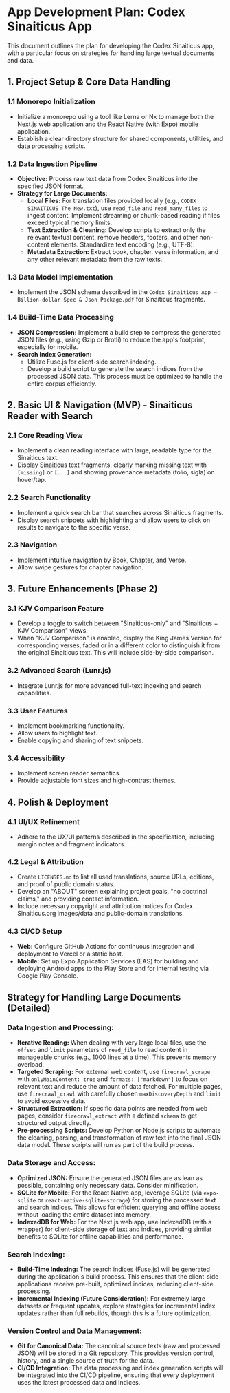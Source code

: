 # App Development Plan: Codex Sinaiticus App

This document outlines the plan for developing the Codex Sinaiticus app, with a particular focus on strategies for handling large textual documents and data.

## 1. Project Setup & Core Data Handling

### 1.1 Monorepo Initialization
- Initialize a monorepo using a tool like Lerna or Nx to manage both the Next.js web application and the React Native (with Expo) mobile application.
- Establish a clear directory structure for shared components, utilities, and data processing scripts.

### 1.2 Data Ingestion Pipeline
- **Objective:** Process raw text data from Codex Sinaiticus into the specified JSON format.
- **Strategy for Large Documents:**
    - **Local Files:** For translation files provided locally (e.g., `CODEX SINAITICUS The New.txt`), use `read_file` and `read_many_files` to ingest content. Implement streaming or chunk-based reading if files exceed typical memory limits.
    - **Text Extraction & Cleaning:** Develop scripts to extract only the relevant textual content, remove headers, footers, and other non-content elements. Standardize text encoding (e.g., UTF-8).
    - **Metadata Extraction:** Extract book, chapter, verse information, and any other relevant metadata from the raw texts.

### 1.3 Data Model Implementation
- Implement the JSON schema described in the `Codex Sinaiticus App — Billion‑dollar Spec & Json Package.pdf` for Sinaiticus fragments.

### 1.4 Build-Time Data Processing
- **JSON Compression:** Implement a build step to compress the generated JSON files (e.g., using Gzip or Brotli) to reduce the app's footprint, especially for mobile.
- **Search Index Generation:**
    - Utilize Fuse.js for client-side search indexing.
    - Develop a build script to generate the search indices from the processed JSON data. This process must be optimized to handle the entire corpus efficiently.

## 2. Basic UI & Navigation (MVP) - Sinaiticus Reader with Search

### 2.1 Core Reading View
- Implement a clean reading interface with large, readable type for the Sinaiticus text.
- Display Sinaiticus text fragments, clearly marking missing text with `[missing]` or `[...]` and showing provenance metadata (folio, sigla) on hover/tap.

### 2.2 Search Functionality
- Implement a quick search bar that searches across Sinaiticus fragments.
- Display search snippets with highlighting and allow users to click on results to navigate to the specific verse.

### 2.3 Navigation
- Implement intuitive navigation by Book, Chapter, and Verse.
- Allow swipe gestures for chapter navigation.

## 3. Future Enhancements (Phase 2)

### 3.1 KJV Comparison Feature
- Develop a toggle to switch between "Sinaiticus-only" and "Sinaiticus + KJV Comparison" views.
- When "KJV Comparison" is enabled, display the King James Version for corresponding verses, faded or in a different color to distinguish it from the original Sinaiticus text. This will include side-by-side comparison.

### 3.2 Advanced Search (Lunr.js)
- Integrate Lunr.js for more advanced full-text indexing and search capabilities.

### 3.3 User Features
- Implement bookmarking functionality.
- Allow users to highlight text.
- Enable copying and sharing of text snippets.

### 3.4 Accessibility
- Implement screen reader semantics.
- Provide adjustable font sizes and high-contrast themes.

## 4. Polish & Deployment

### 4.1 UI/UX Refinement
- Adhere to the UX/UI patterns described in the specification, including margin notes and fragment indicators.

### 4.2 Legal & Attribution
- Create `LICENSES.md` to list all used translations, source URLs, editions, and proof of public domain status.
- Develop an "ABOUT" screen explaining project goals, "no doctrinal claims," and providing contact information.
- Include necessary copyright and attribution notices for Codex Sinaiticus.org images/data and public-domain translations.

### 4.3 CI/CD Setup
- **Web:** Configure GitHub Actions for continuous integration and deployment to Vercel or a static host.
- **Mobile:** Set up Expo Application Services (EAS) for building and deploying Android apps to the Play Store and for internal testing via Google Play Console.

## Strategy for Handling Large Documents (Detailed)

### Data Ingestion and Processing:
- **Iterative Reading:** When dealing with very large local files, use the `offset` and `limit` parameters of `read_file` to read content in manageable chunks (e.g., 1000 lines at a time). This prevents memory overload.
- **Targeted Scraping:** For external web content, use `firecrawl_scrape` with `onlyMainContent: true` and `formats: ["markdown"]` to focus on relevant text and reduce the amount of data fetched. For multiple pages, use `firecrawl_crawl` with carefully chosen `maxDiscoveryDepth` and `limit` to avoid excessive data.
- **Structured Extraction:** If specific data points are needed from web pages, consider `firecrawl_extract` with a defined `schema` to get structured output directly.
- **Pre-processing Scripts:** Develop Python or Node.js scripts to automate the cleaning, parsing, and transformation of raw text into the final JSON data model. These scripts will run as part of the build process.

### Data Storage and Access:
- **Optimized JSON:** Ensure the generated JSON files are as lean as possible, containing only necessary data. Consider minification.
- **SQLite for Mobile:** For the React Native app, leverage SQLite (via `expo-sqlite` or `react-native-sqlite-storage`) for storing the processed text and search indices. This allows for efficient querying and offline access without loading the entire dataset into memory.
- **IndexedDB for Web:** For the Next.js web app, use IndexedDB (with a wrapper) for client-side storage of text and indices, providing similar benefits to SQLite for offline capabilities and performance.

### Search Indexing:
- **Build-Time Indexing:** The search indices (Fuse.js) will be generated during the application's build process. This ensures that the client-side applications receive pre-built, optimized indices, reducing client-side processing.
- **Incremental Indexing (Future Consideration):** For extremely large datasets or frequent updates, explore strategies for incremental index updates rather than full rebuilds, though this is a future optimization.

### Version Control and Data Management:
- **Git for Canonical Data:** The canonical source texts (raw and processed JSON) will be stored in a Git repository. This provides version control, history, and a single source of truth for the data.
- **CI/CD Integration:** The data processing and index generation scripts will be integrated into the CI/CD pipeline, ensuring that every deployment uses the latest processed data and indices.
